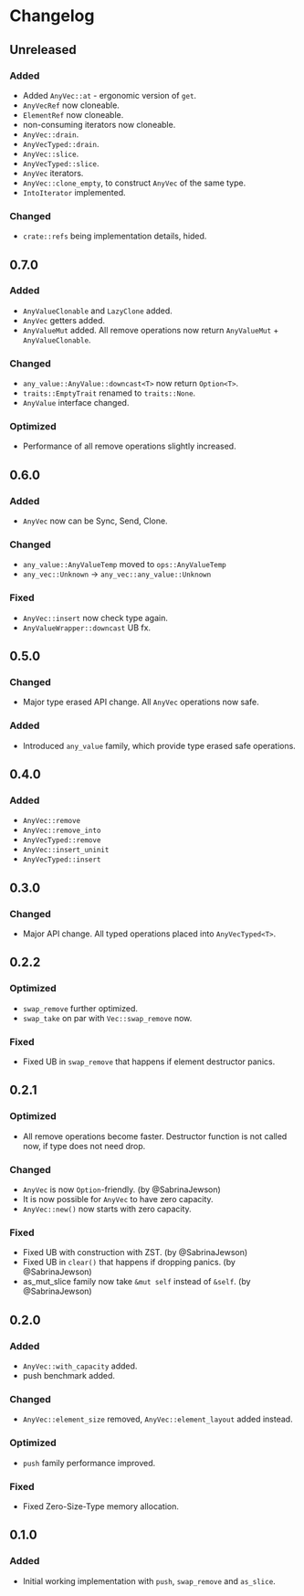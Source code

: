 # Changelog

## Unreleased
### Added
- Added `AnyVec::at` - ergonomic version of `get`.
- `AnyVecRef` now cloneable.
- `ElementRef` now cloneable.
- non-consuming iterators now cloneable.
- `AnyVec::drain`.
- `AnyVecTyped::drain`.
- `AnyVec::slice`.
- `AnyVecTyped::slice`.
- `AnyVec` iterators.
- `AnyVec::clone_empty`, to construct `AnyVec` of the same type.
- `IntoIterator` implemented.

### Changed
- `crate::refs` being implementation details, hided.

## 0.7.0
### Added
- `AnyValueClonable` and `LazyClone` added.
- `AnyVec` getters added.
- `AnyValueMut` added. All remove operations now return `AnyValueMut` + `AnyValueClonable`. 

### Changed
- `any_value::AnyValue::downcast<T>` now return `Option<T>`.
- `traits::EmptyTrait` renamed to `traits::None`.
- `AnyValue` interface changed.

### Optimized
- Performance of all remove operations slightly increased.

## 0.6.0
### Added
- `AnyVec` now can be Sync, Send, Clone. 

### Changed
- `any_value::AnyValueTemp` moved to `ops::AnyValueTemp`
- `any_vec::Unknown` -> `any_vec::any_value::Unknown` 

### Fixed
- `AnyVec::insert` now check type again.
- `AnyValueWrapper::downcast` UB fx.

## 0.5.0
### Changed
- Major type erased API change. All `AnyVec` operations now safe.

### Added
- Introduced `any_value` family, which provide type erased safe operations.

## 0.4.0
### Added
- `AnyVec::remove` 
- `AnyVec::remove_into` 
- `AnyVecTyped::remove`
- `AnyVec::insert_uninit`
- `AnyVecTyped::insert`

## 0.3.0
### Changed
- Major API change. All typed operations placed into `AnyVecTyped<T>`.

## 0.2.2
### Optimized
- `swap_remove` further optimized. 
- `swap_take` on par with `Vec::swap_remove` now.

### Fixed
- Fixed UB in `swap_remove` that happens if element destructor panics.

## 0.2.1
### Optimized
- All remove operations become faster. Destructor function is not 
called now, if type does not need drop.

### Changed
- `AnyVec` is now `Option`-friendly. (by @SabrinaJewson)
- It is now possible for `AnyVec` to have zero capacity. 
- `AnyVec::new()` now starts with zero capacity.

### Fixed
- Fixed UB with construction with ZST. (by @SabrinaJewson)
- Fixed UB in `clear()` that happens if dropping panics. (by @SabrinaJewson)
- as_mut_slice family now take `&mut self` instead of `&self`. (by @SabrinaJewson)

## 0.2.0
### Added
- `AnyVec::with_capacity` added.
- push benchmark added.
### Changed
- `AnyVec::element_size` removed, `AnyVec::element_layout` added instead.
### Optimized
- `push` family performance improved.
### Fixed
- Fixed Zero-Size-Type memory allocation.

## 0.1.0
### Added
- Initial working implementation with `push`, `swap_remove` and `as_slice`.